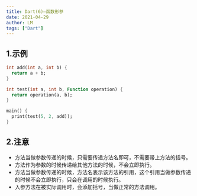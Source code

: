 ```yaml
---
title: Dart(6)—函数形参
date: 2021-04-29
author: LM
tags: ["Dart"]
---
```


## 1.示例

```dart
int add(int a, int b) {
  return a + b;
}

int test(int a, int b, Function operation) {
  return operation(a, b);
}

main() {
  print(test(5, 2, add));
}
```

## 2.注意

- 方法当做参数传递的时候，只需要传递方法名即可，不需要带上方法的括号。
- 方法作为参数的时候传递给其他方法的时候，不会立即执行。
- 方法当做参数传递的时候，方法名表示该方法的引用，这个引用当做参数传递的时候不会立即执行，只会在调用的时候执行。
- 入参方法在被实际调用时，会添加括号，当做正常的方法调用。





